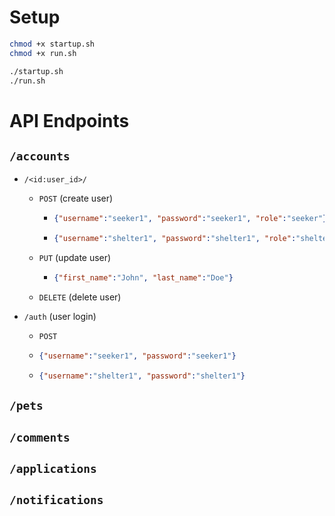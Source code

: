 # Setup
```bash
chmod +x startup.sh
chmod +x run.sh

./startup.sh
./run.sh
```

# API Endpoints
## `/accounts`
- `/<id:user_id>/`
  - `POST` (create user)
    - ```json
      {"username":"seeker1", "password":"seeker1", "role":"seeker"}
      ```
    - ```json
      {"username":"shelter1", "password":"shelter1", "role":"shelter", "address":"123 Main St, City, State, Zip"}
      ```
  - `PUT` (update user)
    - ```json
      {"first_name":"John", "last_name":"Doe"}
      ```
  - `DELETE` (delete user)
      


- `/auth` (user login)
  - `POST`
  - ```json
    {"username":"seeker1", "password":"seeker1"}
    ```
  - ```json
    {"username":"shelter1", "password":"shelter1"}
    ```



## `/pets`

## `/comments`

## `/applications`

## `/notifications`


